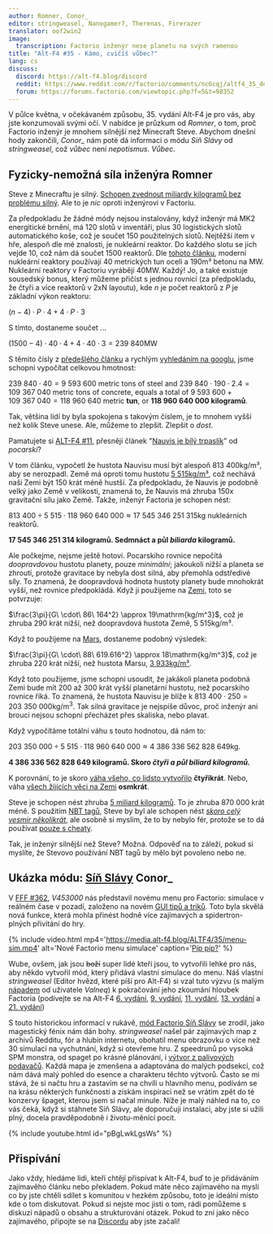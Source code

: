 ```yaml
---
author: Romner, Conor_
editor: stringweasel, Nanogamer7, Therenas, Firerazer
translator: oof2win2
image:
  transcription: Factorio inženýr nese planetu na svých ramenou
title: "Alt-F4 #35 - Kámo, cvičíš vůbec?"
lang: cs
discuss:
  discord: https://alt-f4.blog/discord
  reddit: https://www.reddit.com/r/factorio/comments/nc6cqj/altf4_35_do_you_even_lift_bro/
  forum: https://forums.factorio.com/viewtopic.php?f=5&t=98352
---
```


V půlce května, v očekávaném způsobu, 35. vydání Alt-F4 je pro vás, aby jste konzumovali svými oči. V nabídce je průzkum od *Romner*, o tom, proč Factorio inženýr je mnohem silnější než Minecraft Steve. Abychom dnešní hody zakončili, *Conor_* nám poté dá informaci o módu *Síň Slávy* od *stringweasel*, což *vůbec* není *nepotismus*. *Vůbec*.

## Fyzicky-nemožná síla inženýra <author>Romner</author>

Steve z Minecraftu je silný. [Schopen zvednout miliardy kilogramů bez problému silný](https://www.reddit.com/r/Minecraft/comments/jmz6lz/actualized_maximum_weight_that_steve_can_hold/). Ale to je *nic* oproti inženýrovi v Factoriu.

Za předpokladu že žádné módy nejsou instalovány, když inženýr má MK2 energitické brnění, má 120 slotů v inventáři, plus 30 logistických slotů automatického koše, což je součet 150 použitelných slotů. Nejtěžší item v hře, alespoň dle mé znalosti, je nukleární reaktor. Do každého slotu se jich vejde 10, což nám dá součet 1500 reaktorů. Dle [tohoto článku](https://www.nextbigfuture.com/2007/07/constructing-lot-of-nuclear-power.html), moderní nukleární reaktory používají 40 metrických tun oceli a 190m³ betonu na MW. Nukleární reaktory v Factoriu vyrábějí 40MW. Každý! Jo, a také existuje sousedský bonus, který můžeme přičíst s jednou rovnicí (za předpokladu, že čtyři a více reaktorů v 2xN layoutu), kde $n$ je počet reaktorů z $P$ je základní výkon reaktoru:

$(n - 4) \cdot P \cdot 4 + 4 \cdot P \cdot 3$

S tímto, dostaneme součet ...

$(1500 - 4) \cdot 40 \cdot 4 + 4 \cdot 40 \cdot 3 = 239\ 840\mathrm{MW}$

S těmito čísly z [předešlého článku](https://www.nextbigfuture.com/2007/07/constructing-lot-of-nuclear-power.html) a rychlým [vyhledáním na googlu](https://www.google.com/search?q=concrete+density+kg%2Fm3), jsme schopni vypočítat celkovou hmotnost:

$239\ 840 \cdot 40 = 9\ 593\ 600$ metric tons of steel and
$239\ 840 \cdot 190 \cdot 2.4 = 109\ 367\ 040$ metric tons of concrete, equals a total of
$9\ 593\ 600 + 109\ 367\ 040 = 118\ 960\ 640$ metric **tun**, or **118 960 640 000 kilogramů**.

Tak, většina lidí by byla spokojena s takovým číslem, je to mnohem vyšší než kolik Steve unese. Ale, můžeme to zlepšit. Zlepšit o *dost*.

Pamatujete si [ALT-F4 #11](https://alt-f4.blog/cs/ALTF4-11/), přesněji článek "[Nauvis je bílý trpaslík](https://alt-f4.blog/cs/ALTF4-11/#nauvis-is-a-white-dwarf)" od *pocarski*?

V tom článku, vypočetl že hustota Nauvisu musí být alespoň 813 400kg/m³, aby se nerozpadl. Země má oproti tomu hustotu [5 515kg/m³](https://en.wikipedia.org/wiki/Earth_mass#:~:text=average%20density%20of%205515%20kg.m%E2%88%923), což nechává naši Zemi být 150 krát méně hustší. Za předpokladu, že Nauvis je podobně velký jako Země v velikosti, znamená to, že Nauvis má zhruba 150x gravitační sílu jako Země. Takže, inženýr Factoria je schopen nést:

$813\ 400 \div 5\ 515 \cdot  118\ 960\ 640\ 000 \approx 17\ 545\ 346\ 251\ 315\mathrm{kg}$ nukleárních reaktorů.

**17 545 346 251 314 kilogramů.
Sedmnáct a půl *biliarda* kilogramů.**

Ale počkejme, nejsme ještě hotovi. Pocarskiho rovnice nepočítá *doopravdovou* hustotu planety, pouze *minimální*; jakoukoli nižší a planeta se zhroutí, protože gravitace by nebyla dost silná, aby přemohla odstředivé síly. To znamená, že doopravdová hodnota hustoty planety bude mnohokrát vyšší, než rovnice předpokládá. Když ji použijeme na [Zemi](https://www.google.com/search?q=earth+rotational+period+in+seconds), toto se potvrzuje:

$\frac{3\pi}{G\ \cdot\ 86\ 164^2} \approx 19\mathrm{kg/m^3}$, což je zhruba 290 krát nižší, než doopravdová hustota Země, 5 515kg/m³.

Když to použijeme na [Mars](https://www.google.com/search?q=mars+rotational+period+in+seconds), dostaneme podobný výsledek:

$\frac{3\pi}{G\ \cdot\ 88\ 619.616^2} \approx 18\mathrm{kg/m^3}$, což je zhruba 220 krát nižší, než hustota Marsu, [3 933kg/m³](https://nssdc.gsfc.nasa.gov/planetary/factsheet/marsfact.html#:~:text=3933).

Když toto použijeme, jsme schopni usoudit, že jakákoli planeta podobná Zemi bude mít 200 až 300 krát vyšší planetární hustotu, než pocarskiho rovnice říká. To znamená, že hustota Nauvisu je blíže k $813\ 400 \cdot 250 = 203\ 350\ 000\mathrm{kg/m^3.}$ Tak silná gravitace je nejspíše důvoc, proč inženýr ani brouci nejsou schopni přecházet přes skaliska, nebo plavat.

Když vypočítáme totální váhu s touto hodnotou, dá nám to:

$203\ 350\ 000 \div 5\ 515 \cdot 118\ 960\ 640\ 000 \approx 4\ 386\ 336\ 562\ 828\ 649\mathrm{kg.}$

**4 386 336 562 828 649 kilogramů.
Skoro *čtyři a půl biliard kilogramů.***

K porovnání, to je skoro [váha všeho, co lidsto vytvořilo](https://www.nationalgeographic.com/environment/article/human-made-materials-now-equal-weight-of-all-life-on-earth) **čtyřikrát**. Nebo, váha [všech žijících věci na Zemi](https://en.wikipedia.org/wiki/Biomass_(ecology)#:~:text=The%20total%20live%20biomass%20on%20Earth%20is%20about%20550%E2%80%93560%20billion%20tonnes) **osmkrát**.

Steve je schopen nést zhruba [5 miliard kilogramů](https://www.reddit.com/r/Minecraft/comments/jmz6lz/actualized_maximum_weight_that_steve_can_hold/). To je zhruba 870 000 krát méně. S použitím [NBT tagů](https://minecraft.fandom.com/wiki/NBT_format), Steve by byl ale schopen nést [*skoro celý vesmír několikrát*](https://qr.ae/pGt554), ale osobně si myslím, že to by nebylo fér, protože se to dá používat [pouze s cheaty](https://minecraft.fandom.com/wiki/Tutorials/Command_NBT_tags).

Tak, je inženýr silnější než Steve? Možná. Odpověď na to záleží, pokud si myslíte, že Stevovo používání NBT tagů by mělo být povoleno nebo ne.

## Ukázka módu: [Síň Slávy](https://mods.factorio.com/mod/HallOfFame) <author>Conor_</author>

V [FFF #362](https://factorio.com/blog/post/fff-362), *V453000* nás představil novému menu pro Factorio: simulace v reálném čase v pozadí, založeno na novém [GUI tipů a triků](https://www.factorio.com/blog/post/fff-361). Toto byla skvělá nová funkce, která mohla přinést hodně více zajímavých a spidertron-plných přivítání do hry.

{% include video.html mp4='https://media.alt-f4.blog/ALTF4/35/menu-sim.mp4' alt='Nové Factorio menu simulace' caption='<a href="https://mods.factorio.com/mod/bumble-bots">Píp píp?</a>' %}

Wube, ovšem, jak jsou ~~boží~~ super lidé kteří jsou, to vytvořili lehké pro nás, aby někdo vytvořil mód, který přidává vlastní simulace do menu. Náš vlastní *stringweasel* (Editor hvězd, které píší pro Alt-F4) si vzal tuto výzvu (s malým [nápadem](https://forums.factorio.com/viewtopic.php?p=520268#p520268) od uživatele *Valneq*) k pokračování jeho zkoumání hloubek Factoria (podívejte se na Alt-F4 [6. vydání](https://alt-f4.blog/ALTF4-6/#nauvis-archives-how-far-weve-come-stringweasel), [9. vydání](https://alt-f4.blog/ALTF4-9/#nauvis-archives-factorio-jargon-stringweasel), [11. vydání](https://alt-f4.blog/ALTF4-11/#nauvis-archives-outdated-techniques-stringweasel), [13. vydání](https://alt-f4.blog/ALTF4-13/#nauvis-archives-one-rocket-defence-per-minute-stringweasel) a [21. vydání](https://alt-f4.blog/ALTF4-21/#nauvis-archives-from-mod-to-vanilla-stringweasel))

S touto historickou informací v rukávě, [mód Factorio Síň Slávy](https://mods.factorio.com/mod/HallOfFame) se zrodil, jako magestický fénix nám dán bohy. *stringweasel* našel pár zajímavých map z archivů Redditu, fór a hlubin internetu, obohatil menu obrazovku o více než 30 simulací na vychutnání, když si otevřeme hru. Z speedrunů po vysoká SPM monstra, od spaget po krásné plánování, i [výtvor z palivových podavačů](https://alt-f4.blog/ALTF4-8/#i-love-factorio-because-of-burner-inserters-goose). Každá mapa je zmenšena a adaptována do malých podsekcí, což nám dává malý pohled do esence a charakteru těchto výtvorů. Často se mi stává, že si načtu hru a zastavím se na chvíli u hlavního menu, podívám se na krásu některých funkčností a získám inspiraci než se vrátím zpět do té konzervy špaget, kterou jsem si načal minule. Níže je malý náhled na to, co vás čeká, když si stáhnete Síň Slávy, ale doporučuji instalaci, aby jste si užili plný, docela pravděpodobně i životu-měnící pocit.

{% include youtube.html id="pBgLwkLgsWs" %}

## Přispívání

Jako vždy, hledáme lidi, kteří chtějí přispívat k Alt-F4, buď to je přidáváním zajímavěho článku nebo překladem. Pokud máte něco zajímavého na mysli co by jste chtěli sdílet s komunitou v hezkém způsobu, toto je ideální místo kde o tom diskutovat. Pokud si nejste moc jisti o tom, rádi pomůžeme s diskuzí nápadů o obsahu a strukturování otázek. Pokud to zní jako něco zajímavého, připojte se na [Discordu](https://alt-f4.blog/discord) aby jste začali!
